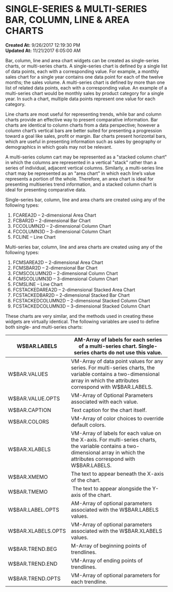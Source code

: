 # SINGLE-SERIES & MULTI-SERIES BAR, COLUMN, LINE & AREA CHARTS 


**Created At:** 9/26/2017 12:19:30 PM  
**Updated At:** 11/21/2017 6:05:00 AM  


Bar, column, line and area chart widgets can be created as single-series charts, or multi-series charts. A single-series chart is defined by a single list of data points, each with a corresponding value. For example, a monthly sales chart for a single year contains one data point for each of the twelve months; the sales volume. A multi-series chart is defined by more than one list of related data points, each with a corresponding value. An example of a multi-series chart would be monthly sales by product category for a single year. In such a chart, multiple data points represent one value for each category.

Line charts are most useful for representing trends, while bar and column charts provide an effective way to present comparative information. Bar charts are identical to column charts from a data perspective; however a column chart’s vertical bars are better suited for presenting a progression toward a goal like sales, profit or margin. Bar charts present horizontal bars, which are useful in presenting information such as sales by geography or demographics in which goals may not be relevant.

A multi-series column cart may be represented as a "stacked column chart" in which the columns are represented in a vertical "stack" rather than a series of individual, adjacent vertical columns. Similarly, a multi-series line chart may be represented as an "area chart" in which each line’s value represents a portion of the whole. Therefore, an area chart is ideal for presenting multiseries trend information, and a stacked column chart is ideal for presenting comparative data.

Single-series bar, column, line and area charts are created using any of the following types:

1. FCAREA2D – 2-dimensional Area Chart
2. FCBAR2D – 2-dimensional Bar Chart
3. FCCOLUMN2D – 2-dimensional Column Chart
4. FCCOLUMN3D – 3-dimensional Column Chart
5. FCLINE – Line Chart


Multi-series bar, column, line and area charts are created using any of the following types:

1. FCMSAREA2D – 2-dimensional Area Chart
2. FCMSBAR2D – 2-dimensional Bar Chart
3. FCMSCOLUMN2D – 2-dimensional Column Chart
4. FCMSCOLUMN3D – 3-dimensional Column Chart
5. FCMSLINE – Line Chart
6. FCSTACKEDAREA2D – 2-dimensional Stacked Area Chart
7. FCSTACKEDBAR2D – 2-dimensional Stacked Bar Chart
8. FCSTACKEDCOLUMN2D – 2-dimensional Stacked Column Chart
9. FCSTACKEDCOLUMN3D – 3-dimensional Stacked Column Chart


These charts are very similar, and the methods used in creating these widgets are virtually identical. The following variables are used to define both single- and multi-series charts:


| W$BAR.LABELS<br> | AM-Array of labels for each series of a multi-series chart. Single-series charts do not use this value.<br> |
| --- | --- |
| W$BAR.VALUES<br> | VM-Array of data point values for any series. For multi-series charts, the variable contains a two-dimensional array in which the attributes correspond with W$BAR.LABELS.<br> |
| W$BAR.VALUE.OPTS<br> | VM-Array of Optional Parameters associated with each value.<br> |
| W$BAR.CAPTION<br> | Text caption for the chart itself.<br> |
| W$BAR.COLORS<br> | VM-Array of color choices to override default colors.<br> |
| W$BAR.XLABELS<br> | VM-Array of labels for each value on the X-axis. For multi-series charts, the variable contains a two-dimensional array in which the attributes correspond with W$BAR.LABELS.<br> |
| W$BAR.XMEMO<br> | The text to appear beneath the X-axis of the chart.<br> |
| W$BAR.TMEMO<br> |  The text to appear alongside the Y-axis of the chart.<br> |
| W$BAR.LABEL.OPTS<br> | AM-Array of optional parameters associated with the W$BAR.LABELS values.<br> |
| W$BAR.XLABELS.OPTS<br> | VM-Array of optional parameters associated with the W$BAR.XLABELS values.<br> |
| W$BAR.TREND.BEG<br> | M-Array of beginning points of trendlines.<br> |
| W$BAR.TREND.END<br> | VM-Array of ending points of trendlines.<br> |
| W$BAR.TREND.OPTS<br> | VM-Array of optional parameters for each trendline.<br> |



